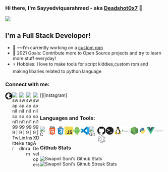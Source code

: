 
### Hi there, I'm Sayyedviquarahmed - aka [Deadshot0x7][website] 👋
![](https://komarev.com/ghpvc/?username=Deadshot0x7)

<!-- [![Website](https://img.shields.io/website?label=swapnilsoni.xyz&style=for-the-badge&url=https://swapnilsoni.xyz)](https://swapnilsoni.xyz) -->
<!-- [![Website](https://img.shields.io/website?label=gamerary.com&style=for-the-badge&url=https://gamerary.com)](https://gamerary.com) -->


## I'm a Full Stack Developer!

- 🔭 ~~I’m currently working on a [custom rom ](https://piyasha.netlify.app/)
- 🥅 2021 Goals: Contribute more to Open Source projects and try to learn more stuff everyday!
- ⚡ Hobbies: I love to make tools for script kiddies,custom rom and making libaries related to python language  

### Connect with me:

[<img align="left" alt="swapnilsoni.xyz" width="22px" src="https://raw.githubusercontent.com/iconic/open-iconic/master/svg/globe.svg" />][website]
[<img align="left" alt="swapnilsoni1999 | Twitter" width="22px" src="https://cdn.jsdelivr.net/npm/simple-icons@v3/icons/twitter.svg" />][twitter]
[<img align="left" alt="swapnilsoni1999 | LinkedIn" width="22px" src="https://cdn.jsdelivr.net/npm/simple-icons@v3/icons/linkedin.svg" />][linkedin]
[<img align="left" alt="swapnilsoni1999 | Instagram" width="22px" src="https://cdn.jsdelivr.net/npm/simple-icons@v3/icons/instagram.svg" />][instagram]
[<img align="left" alt="swapnilsoni1999 | XDA Developers" width="22px" src="https://icons.veryicon.com/png/o/object/material_design_icons/xda-7.png">][xda]

<br />

### Languages and Tools:

<img align="left" alt="C" width="26px" src="https://img.icons8.com/color/48/000000/c-programming.png" />

<img align="left" alt="HTML5" width="26px" src="https://raw.githubusercontent.com/github/explore/80688e429a7d4ef2fca1e82350fe8e3517d3494d/topics/html/html.png" />

<img align="left" alt="CSS3" width="26px" src="https://raw.githubusercontent.com/github/explore/80688e429a7d4ef2fca1e82350fe8e3517d3494d/topics/css/css.png" />

<img align="left" alt="Javascript" width="26px" src="https://raw.githubusercontent.com/github/explore/80688e429a7d4ef2fca1e82350fe8e3517d3494d/topics/javascript/javascript.png">

<img align="left" alt="Android" width="26px" src="https://raw.githubusercontent.com/github/explore/80688e429a7d4ef2fca1e82350fe8e3517d3494d/topics/android/android.png" />

<img align="left" alt="Visual Studio Code" width="26px" src="https://raw.githubusercontent.com/github/explore/80688e429a7d4ef2fca1e82350fe8e3517d3494d/topics/visual-studio-code/visual-studio-code.png" />

<img align="left" alt="Git" width="26px" src="https://img.icons8.com/color/48/000000/git.png" />

<img align="left" alt="GitHub" width="26px" src="https://raw.githubusercontent.com/github/explore/78df643247d429f6cc873026c0622819ad797942/topics/github/github.png" />

<img align="left" alt="Terminal" width="26px" src="https://raw.githubusercontent.com/github/explore/d92924b1d925bb134e308bd29c9de6c302ed3beb/topics/terminal/terminal.png" />

<img align="left" alt="Linux" width="26px" src="https://raw.githubusercontent.com/github/explore/80688e429a7d4ef2fca1e82350fe8e3517d3494d/topics/linux/linux.png">

<img align="left" alt="MongoDB" width="26px" src="https://raw.githubusercontent.com/github/explore/80688e429a7d4ef2fca1e82350fe8e3517d3494d/topics/mongodb/mongodb.png">

<img align="left" alt="NodeJS" width="26px" src="https://raw.githubusercontent.com/github/explore/80688e429a7d4ef2fca1e82350fe8e3517d3494d/topics/nodejs/nodejs.png">

<img align="left" alt="Python" width="26px" src="https://raw.githubusercontent.com/github/explore/80688e429a7d4ef2fca1e82350fe8e3517d3494d/topics/python/python.png">

<img align="left" alt="Vue.js" width="26px" src="https://raw.githubusercontent.com/github/explore/80688e429a7d4ef2fca1e82350fe8e3517d3494d/topics/vue/vue.png">

<img align="left" alt="Express" width="26px" src="https://raw.githubusercontent.com/github/explore/80688e429a7d4ef2fca1e82350fe8e3517d3494d/topics/express/express.png">

<img align="left" alt="Electron" width="26px" src="https://raw.githubusercontent.com/github/explore/80688e429a7d4ef2fca1e82350fe8e3517d3494d/topics/electron/electron.png">

<br />
<br />

### Github Stats

<img alt="Swapnil Soni's Github Stats" src="https://github-readme-stats.vercel.app/api?username=Deadshot0x7&show_icons=true&include_all_commits=true&count_private=true&theme=dark" />
<br />
<img alt="Swapnil Soni's Github Streak Stats" src="http://github-readme-streak-stats.herokuapp.com/?user=Deadshot0x7&theme=dark" />

[website]: https://deadshot0x7.github.io/semicolon.github.io/

[twitter]: https://twitter.com/Deadshot0x7xda

[linkedin]: https://www.linkedin.com/in/sayyed-viquar-ahmed-b0b75a211/
[xda]: https://forum.xda-developers.com/m/deadshot0x7.9654529/
